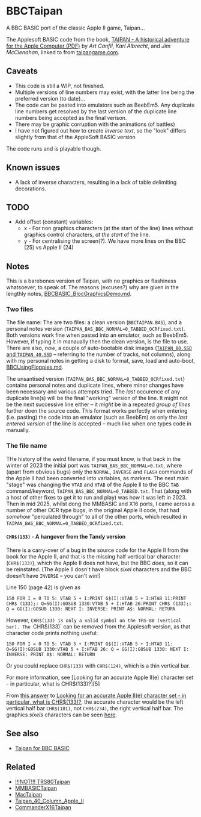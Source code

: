 # BBCTaipan

A BBC BASIC port of the classic Apple II game, Taipan...

The Applesoft BASIC code from the book,  [TAIPAN - A historical adventure for the Apple Computer (PDF)][1] by *Art Canfil*, *Karl Albrecht*, and *Jim McClenahan*, linked to from [taipangame.com][2].

## Caveats

 - This code is still a WIP, not finished.
 - Multiple versions of line numbers may exist, with the latter line being the preferred version (to date)...
 - The code can be pasted into emulators such as BeebEm5. Any duplicate line numbers get resolved by the last version of the duplicate line numbers being accepted as the final verison.
 - There may be graphic corruption with the animations (of battles)
 - I have not figured out how to create *inverse text*, so the "look" differs slightly from that of the AppleSoft BASIC version

The code runs and is playable though.

## Known issues

 - A lack of inverse characters, resulting in a lack of table delimiting decorations.

## TODO

 - Add offset (constant) variables:
   - x - For non graphics characters (at the start of the line) lines without graphics control characters, *at the start* of the line.
   - y - For centralising the screen(?). We have more lines on the BBC (25)  vs Apple II (24)

## Notes

This is a barebones version of Taipan, with no graphics or flashiness whatsoever, to speak of. The reasons (excuses?) why are given in the lengthly notes, [BBCBASIC_BlocGraphicsDemo.md](xtras/mode_7_adventures/BBCBASIC_BlockGraphicsDemo.md).

### Two files

The file name: The are two files: a clean version (`BBCTAIPAN.BAS`), and a personal notes version (`TAIPAN_BAS_BBC_NORMAL=0_TABBED_OCRfixed.txt`). Both versions work fine when pasted into an emulator, such as BeebEm5. However, if typing it in manaually then the clean version, is the file to use. There are also, *now*, a couple of auto-bootable disk images ([`TAIPAN_80.SSD` and `TAIPAN_40.SSD`](disks/) – referring to the number of tracks, not columns), along with my personal notes in getting a disk to format, save, load and auto-boot, [BBCUsingFloppies.md](xtras/floppy_disk_adventures/BBCUsingFloppies.md).

The unsantised version (`TAIPAN_BAS_BBC_NORMAL=0_TABBED_OCRfixed.txt`) contains personal notes and duplicate lines, where minor changes have been necessary and various attempts tried. The *last* occurence of any duplicate line(s) will be the final "working" version of the line. It might not be the next successive line either – it *might* be in a repeated *group of lines* further doen the source code. This format works perfectly when entering (i.e. pasting) the code into an emulator (such as BeebEm) as only the *last entered version* of the line is accepted – much like when one types code in manually.

### The file name

THe history of the weird filename, if you must know, is that back in the winter of 2023 the initial port was `TAIPAN_BAS_BBC_NORMAL=0.txt`, where (apart from obvious bugs) only the `NORMAL`, `INVERSE` and `FLASH` commands of the Apple II had been converted into variables, as markers. The next main "stage" was changing the `VTAB` and `HTAB` of the Apple II to the BBC `TAB` command/keyword, `TAIPAN_BAS_BBC_NORMAL=0_TABBED.txt`. That (along with a host of other fixes to get it to run and play) was how it was left in 2023. Then in mid 2025, whilst dong the MMBASIC and X16 ports, I came across a number of other OCR type bugs, in the original Apple II code, that had *somehow* "perculated through" to all of the other ports, which resulted in `TAIPAN_BAS_BBC_NORMAL=0_TABBED_OCRfixed.txt`.

#### `CHR$(133)` - A hangover from the Tandy version

There is a carry-over of a bug in the source code for the Apple II from the book for the Apple II, and that is the missing half vertical bar character (`CHR$(133)`), which the Apple II does not have, but the BBC *does*, so it can be reinstated. (The Apple II dosn't have block *sixel* characters and the BBC doesn't have `INVERSE` – you can't win!)

Line 150 (page 42) is given as 
```
150 FOR I = 0 TO 5: VTAB 5 + I:PRINT G$(I):VTAB 5 + I:HTAB 11:PRINT CHR$ (133);: Q=SG(I):GOSUB 1330:VTAB 5 + I:HTAB 26:PRINT CHR$ (133);: Q = GG(I):GOSUB 1330: NEXT I: INVERSE: PRINT A$: NORMAL: RETURN
```
However, `CHR$(133) is only a valid symbol on the TRS-80 (vertical bar). The `CHR$(133)` can be removed from the Applesoft version, as that character code prints nothing useful:
```
150 FOR I = 0 TO 5: VTAB 5 + I:PRINT G$(I):VTAB 5 + I:HTAB 11: Q=SG(I):GOSUB 1330:VTAB 5 + I:HTAB 26: Q = GG(I):GOSUB 1330: NEXT I: INVERSE: PRINT A$: NORMAL: RETURN
```
Or you could replace `CHR$(133)` with `CHR$(124)`, which is a thin vertical bar.

For more information, see [Looking for an accurate Apple II(e) character set - in particular, what is CHR$(133)?][5]

From [this answer](https://retrocomputing.stackexchange.com/a/28132/202) to [Looking for an accurate Apple II\(e\) character set - in particular, what is CHR\$\(133\)?](https://retrocomputing.stackexchange.com/q/28127/202), the accurate character would be the left vertical half bar `CHR$(181)`, not `CHR$(234)`, the right vertical half bar. The graphics *sixels* characters can be seen [here](https://www.bbcbasic.co.uk/bbcwin/manual/bbcwinh.html).

## See also

 - [Taipan for BBC BASIC](https://gr33nonline.wordpress.com/2023/12/12/taipan-for-bbc-basic/)

## Related

 - [!!!NOT!!! TRS80Taipan](https://github.com/greenonline/TRS80Taipan)
 - [MMBASICTaipan](https://github.com/greenonline/MMBASICTaipan)
 - [MacTaipan](https://github.com/greenonline/MacTaipan)
 - [Taipan_40_Column_Apple_II](https://github.com/greenonline/Taipan_40_Column_Apple_II)
 - [CommanderX16Taipan](https://github.com/greenonline/CommanderX16Taipan)

  [1]: https://taipangame.com/pdf/TaipanAHistoricalAdventureForTheAppleComputerAppleIIEdition.pdf
  [2]: https://taipangame.com/
